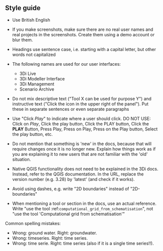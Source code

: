 Style guide
-----------
- Use British English
- If you make screenshots, make sure there are no real user names and real projects in the screenshots. Create them using a demo account or blur them.
- Headings use sentence case, i.e. starting with a capital letter, but other words not capitalized
- The following names are used for our user interfaces:
  - 3Di Live
  - 3Di Modeller Interface
  - 3Di Management
  - Scenario Archive
  
- Do not mix descriptive text ("Tool X can be used for purpose Y") and instructive text ("Click the icon in the upper right of the panel"). Put these in separate sentences or even separate paragraphs
- Use "Click *Play*" to indicate where a user should click. DO NOT USE: Click on *Play*, Click the play button, Click the PLAY button, Click the **PLAY** Button, Press Play, Press on Play, Press on the Play button, Select the play button, etc.

- Do not mention that something is 'new' in the docs, because that will require changes once it is no longer new. Explain how things work as if you are explaining it to new users that are not familiar with the 'old' situation.
- Native QGIS functionality does not need to be explained in the 3Di docs. Instead, refer to the QGIS documentation. In the URL, replace the version number (e.g. 3.28) by 'latest' (and check if it works).

- Avoid using dashes, e.g. write "2D boundaries" instead of "2D-boundaries"
- When mentioning a tool or section in the docs, use an actual reference. Write "use the tool :ref:`computational_grid_from_schematisation`", not "use the tool 'Computational grid from schematisation'"

Common spelling mistakes:

- Wrong: ground water. Right: groundwater.
- Wrong: timeseries. Right: time series.
- Wrong: time serie. Right: time series (also if it is a single time series!!).
